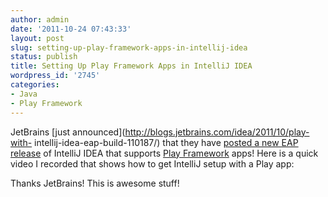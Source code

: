 ```yaml
---
author: admin
date: '2011-10-24 07:43:33'
layout: post
slug: setting-up-play-framework-apps-in-intellij-idea
status: publish
title: Setting Up Play Framework Apps in IntelliJ IDEA
wordpress_id: '2745'
categories:
- Java
- Play Framework
---
```


JetBrains [just announced](http://blogs.jetbrains.com/idea/2011/10/play-with-
intellij-idea-eap-build-110187/) that they have [posted a new EAP
release](http://confluence.jetbrains.net/display/IDEADEV/IDEA+11+EAP) of
IntelliJ IDEA that supports [Play Framework](http://www.playframework.org)
apps! Here is a quick video I recorded that shows how to get IntelliJ setup
with a Play app:

Thanks JetBrains! This is awesome stuff!

